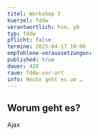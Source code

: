```yaml
---
titel: Workshop 3
kuerzel: fddw
verantwortlich: hvn, yb
typ: fddw
pflicht: false
termine: 2025-04-17 10:00
empfohlene-voraussetzungen: 
published: true
dauer: 420
raum: fddw-vor-ort
info: Heute geht es um …
---
```

## Worum geht es?

Ajax
